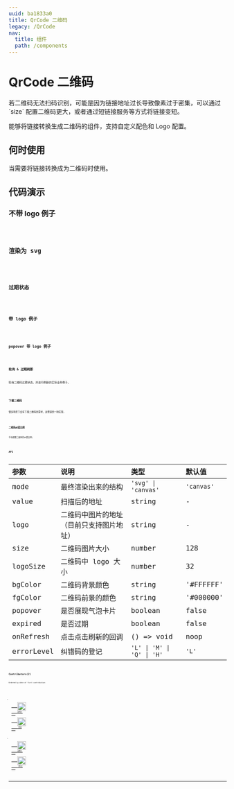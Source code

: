 ```yaml
---
uuid: ba1833a0
title: QrCode 二维码
legacy: /QrCode
nav:
  title: 组件
  path: /components
---
```


# QrCode 二维码

<Alert type="info">
若二维码无法扫码识别，可能是因为链接地址过长导致像素过于密集，可以通过 `size` 配置二维码更大，或者通过短链接服务等方式将链接变短。
</Alert>

能够将链接转换生成二维码的组件，支持自定义配色和 Logo 配置。

## 何时使用

当需要将链接转换成为二维码时使用。

## 代码演示

### 不带 logo 例子

<code src="./demos/withoutlogo.tsx" />

### 渲染为 svg

<code src="./demos/rendermode.tsx" />

### 过期状态

<code src="./demos/outdated.tsx" />

### 带 logo 例子

<code src="./demos/logo.tsx" />

### popover 带 logo 例子

<code src="./demos/popover.tsx" />

### 轮询 & 过期刷新

轮询二维码过期状态，并进行刷新的实际业务例子。

<code src="./demos/refresh.tsx" />

### 下载二维码

很多场景下会有下载二维码的需求，这里提供一种实现。

<code src="./demos/download.tsx" />

### 二维码纠错比例

手动调整二维码的纠错比例。

<code src="./demos/errorlevel.tsx" />

## API

| 参数       | 说明                                     | 类型                        | 默认值     |
| :--------- | :--------------------------------------- | :-------------------------- | :--------- |
| mode       | 最终渲染出来的结构                       | `'svg' \| 'canvas'`         | `'canvas'` |
| value      | 扫描后的地址                             | string                      | -          |
| logo       | 二维码中图片的地址（目前只支持图片地址） | string                      | -          |
| size       | 二维码图片大小                           | number                      | 128        |
| logoSize   | 二维码中 logo 大小                       | number                      | 32         |
| bgColor    | 二维码背景颜色                           | string                      | '#FFFFFF'  |
| fgColor    | 二维码前景的颜色                         | string                      | '#000000'  |
| popover    | 是否展现气泡卡片                         | boolean                     | false      |
| expired    | 是否过期                                 | boolean                     | false      |
| onRefresh  | 点击点击刷新的回调                       | () => void                  | noop       |
| errorLevel | 纠错码的登记                             | `'L' \| 'M' \| 'Q' \| 'H' ` | `'L'`      |

## Contributors(2)

Ordered by date of first contribution

<!-- 此栏目在构建时会自动更新，请勿手动修改，详见 package.json 中的 contributor script -->

<ul>
  <li>
    <a target="_blank" href="https://work.alibaba-inc.com/work/u/109830">
      <img
        style="vertical-align: middle"
        width="20"
        src="https://work.alibaba-inc.com/photo/109830.40x40.xz.jpg"
      >
      @明是&nbsp;
    </a>
    <a target="_blank" href="dingtalk://dingtalkclient/action/sendmsg?dingtalk_id=wy3btsh">
      <img
        style="vertical-align: middle"
        width="20"
        src="https://img.alicdn.com/tfs/TB18HtyiyqAXuNjy1XdXXaYcVXa-24-24.svg"
      >
      &nbsp;明是
    </a>
  </li>
  <li>
    <a target="_blank" href="https://work.alibaba-inc.com/work/u/159252">
      <img
        style="vertical-align: middle"
        width="20"
        src="https://work.alibaba-inc.com/photo/159252.40x40.xz.jpg"
      >
      @期贤&nbsp;
    </a>
    <a target="_blank" href="dingtalk://dingtalkclient/action/sendmsg?dingtalk_id=zzo4dlq">
      <img
        style="vertical-align: middle"
        width="20"
        src="https://img.alicdn.com/tfs/TB18HtyiyqAXuNjy1XdXXaYcVXa-24-24.svg"
      >
      &nbsp;期贤🙏
    </a>
  </li>
</ul>

---
